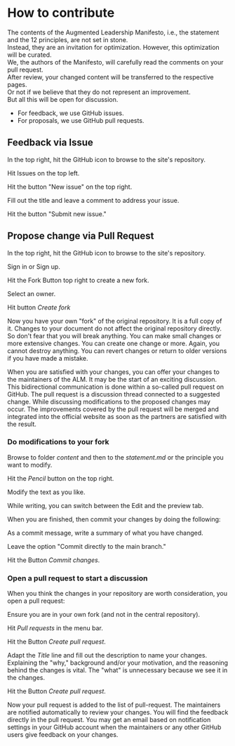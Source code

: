 # How to contribute

The contents of the Augmented Leadership Manifesto, i.e., the statement and the 12 principles, are not set in stone.\
Instead, they are an invitation for optimization. However, this optimization will be curated.\
We, the authors of the Manifesto, will carefully read the comments on your pull request.\
After review, your changed content will be transferred to the respective pages.\
Or not if we believe that they do not represent an improvement.\
But all this will be open for discussion.

* For feedback, we use GitHub issues.
* For proposals, we use GitHub pull requests.

## Feedback via Issue

In the top right, hit the GitHub icon to browse to the site's repository.

Hit Issues on the top left.

Hit the button "New issue" on the top right.

Fill out the title and leave a comment to address your issue.

Hit the button "Submit new issue."


## Propose change via Pull Request

In the top right, hit the GitHub icon to browse to the site's repository.

Sign in or Sign up.

Hit the Fork Button top right to create a new fork.

Select an owner.

Hit button *Create fork*

Now you have your own "fork" of the original repository. It is a full copy of it. Changes to your document do not affect the original repository directly. So don't fear that you will break anything. You can make small changes or more extensive changes. You can create one change or more. Again, you cannot destroy anything. You can revert changes or return to older versions if you have made a mistake.

When you are satisfied with your changes, you can offer your changes to the maintainers of the ALM. It may be the start of an exciting discussion. This bidirectional communication is done within a so-called pull request on GitHub. The pull request is a discussion thread connected to a suggested change. While discussing modifications to the proposed changes may occur. The improvements covered by the pull request will be merged and integrated into the official website as soon as the partners are satisfied with the result.


### Do modifications to your fork

Browse to folder *content* and then to the *statement.md* or the principle you want to modify.

Hit the *Pencil* button on the top right.

Modify the text as you like.

While writing, you can switch between the Edit and the preview tab.

When you are finished, then commit your changes by doing the following:

As a commit message, write a summary of what you have changed.

Leave the option "Commit directly to the main branch."

Hit the Button *Commit changes*.


### Open a pull request to start a discussion

When you think the changes in your repository are worth consideration, you open a pull request:

Ensure you are in your own fork (and not in the central repository).

Hit *Pull requests* in the menu bar.

Hit the Button *Create pull request*.

Adapt the *Title* line and fill out the description to name your changes. Explaining the "why," background and/or your motivation, and the reasoning behind the changes is vital. The "what" is unnecessary because we see it in the changes.

Hit the Button *Create pull request*.

Now your pull request is added to the list of pull-request. The maintainers are notified automatically to review your changes. You will find the feedback directly in the pull request. You may get an email based on notification settings in your GitHub account when the maintainers or any other GitHub users give feedback on your changes.
